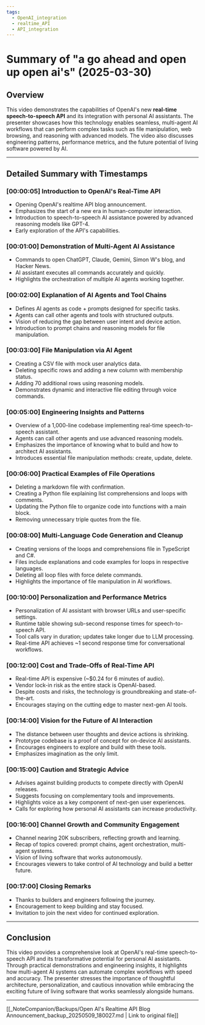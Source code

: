 ```yaml
---
tags:
  - OpenAI_integration
  - realtime_API
  - API_integration
---
```

# Summary of "a go ahead and open up open ai's" (2025-03-30)

## Overview

This video demonstrates the capabilities of OpenAI's new **real-time speech-to-speech API** and its integration with personal AI assistants. The presenter showcases how this technology enables seamless, multi-agent AI workflows that can perform complex tasks such as file manipulation, web browsing, and reasoning with advanced models. The video also discusses engineering patterns, performance metrics, and the future potential of living software powered by AI.

---

## Detailed Summary with Timestamps

### [00:00:05] Introduction to OpenAI's Real-Time API
- Opening OpenAI's realtime API blog announcement.
- Emphasizes the start of a new era in human-computer interaction.
- Introduction to speech-to-speech AI assistance powered by advanced reasoning models like GPT-4.
- Early exploration of the API's capabilities.

### [00:01:00] Demonstration of Multi-Agent AI Assistance
- Commands to open ChatGPT, Claude, Gemini, Simon W's blog, and Hacker News.
- AI assistant executes all commands accurately and quickly.
- Highlights the orchestration of multiple AI agents working together.

### [00:02:00] Explanation of AI Agents and Tool Chains
- Defines AI agents as code + prompts designed for specific tasks.
- Agents can call other agents and tools with structured outputs.
- Vision of reducing the gap between user intent and device action.
- Introduction to prompt chains and reasoning models for file manipulation.

### [00:03:00] File Manipulation via AI Agent
- Creating a CSV file with mock user analytics data.
- Deleting specific rows and adding a new column with membership status.
- Adding 70 additional rows using reasoning models.
- Demonstrates dynamic and interactive file editing through voice commands.

### [00:05:00] Engineering Insights and Patterns
- Overview of a 1,000-line codebase implementing real-time speech-to-speech assistant.
- Agents can call other agents and use advanced reasoning models.
- Emphasizes the importance of knowing what to build and how to architect AI assistants.
- Introduces essential file manipulation methods: create, update, delete.

### [00:06:00] Practical Examples of File Operations
- Deleting a markdown file with confirmation.
- Creating a Python file explaining list comprehensions and loops with comments.
- Updating the Python file to organize code into functions with a main block.
- Removing unnecessary triple quotes from the file.

### [00:08:00] Multi-Language Code Generation and Cleanup
- Creating versions of the loops and comprehensions file in TypeScript and C#.
- Files include explanations and code examples for loops in respective languages.
- Deleting all loop files with force delete commands.
- Highlights the importance of file manipulation in AI workflows.

### [00:10:00] Personalization and Performance Metrics
- Personalization of AI assistant with browser URLs and user-specific settings.
- Runtime table showing sub-second response times for speech-to-speech API.
- Tool calls vary in duration; updates take longer due to LLM processing.
- Real-time API achieves ~1 second response time for conversational workflows.

### [00:12:00] Cost and Trade-Offs of Real-Time API
- Real-time API is expensive (~$0.24 for 6 minutes of audio).
- Vendor lock-in risk as the entire stack is OpenAI-based.
- Despite costs and risks, the technology is groundbreaking and state-of-the-art.
- Encourages staying on the cutting edge to master next-gen AI tools.

### [00:14:00] Vision for the Future of AI Interaction
- The distance between user thoughts and device actions is shrinking.
- Prototype codebase is a proof of concept for on-device AI assistants.
- Encourages engineers to explore and build with these tools.
- Emphasizes imagination as the only limit.

### [00:15:00] Caution and Strategic Advice
- Advises against building products to compete directly with OpenAI releases.
- Suggests focusing on complementary tools and improvements.
- Highlights voice as a key component of next-gen user experiences.
- Calls for exploring how personal AI assistants can increase productivity.

### [00:16:00] Channel Growth and Community Engagement
- Channel nearing 20K subscribers, reflecting growth and learning.
- Recap of topics covered: prompt chains, agent orchestration, multi-agent systems.
- Vision of living software that works autonomously.
- Encourages viewers to take control of AI technology and build a better future.

### [00:17:00] Closing Remarks
- Thanks to builders and engineers following the journey.
- Encouragement to keep building and stay focused.
- Invitation to join the next video for continued exploration.

---

## Conclusion

This video provides a comprehensive look at OpenAI's real-time speech-to-speech API and its transformative potential for personal AI assistants. Through practical demonstrations and engineering insights, it highlights how multi-agent AI systems can automate complex workflows with speed and accuracy. The presenter stresses the importance of thoughtful architecture, personalization, and cautious innovation while embracing the exciting future of living software that works seamlessly alongside humans.

---
[[_NoteCompanion/Backups/Open AI's Realtime API Blog Announcement_backup_20250509_180027.md | Link to original file]]